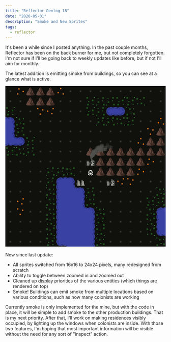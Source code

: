 ```yaml
---
title: "Reflector Devlog 18"
date: "2020-05-01"
description: "Smoke and New Sprites"
tags:
  - reflector
---
```


It's been a while since I posted anything. In the past couple months, Reflector has been on the back burner for me, but not completely forgotten. I'm not sure if I'll be going back to weekly updates like before, but if not I'll aim for monthly.

The latest addition is emitting smoke from buildings, so you can see at a glance what is active.

![Smoke](./smoke.gif)

New since last update:

- All sprites switched from 16x16 to 24x24 pixels, many redesigned from scratch
- Ability to toggle between zoomed in and zoomed out
- Cleaned up display priorities of the various entities (which things are rendered on top)
- Smoke! Buildings can emit smoke from multiple locations based on various conditions, such as how many colonists are working

Currently smoke is only implemented for the mine, but with the code in place, it will be simple to add smoke to the other production buildings. That is my next priority. After that, I'll work on making residences visibly occupied, by lighting up the windows when colonists are inside. With those two features, I'm hoping that most important information will be visible without the need for any sort of "inspect" action.

